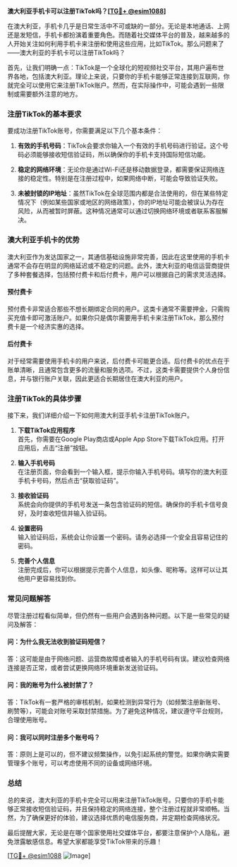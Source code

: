 **澳大利亚手机卡可以注册TikTok吗？[[TG💪+ @esim1088](https://t.me/s/esim1088)]**

在澳大利亚，手机卡几乎是日常生活中不可或缺的一部分。无论是本地通话、上网还是发短信，手机卡都扮演着重要角色。而随着社交媒体平台的普及，越来越多的人开始关注如何利用手机卡来注册和使用这些应用，比如TikTok。那么问题来了——澳大利亚的手机卡可以注册TikTok吗？

首先，让我们明确一点：TikTok是一个全球化的短视频社交平台，其用户遍布世界各地，包括澳大利亚。理论上来说，只要你的手机卡能够正常连接到互联网，你就完全可以使用它来注册TikTok账户。然而，在实际操作中，可能会遇到一些限制或需要额外注意的地方。

### **注册TikTok的基本要求**
要成功注册TikTok账号，你需要满足以下几个基本条件：

1. **有效的手机号码**：TikTok会要求你输入一个有效的手机号码进行验证。这个号码必须能够接收短信验证码，所以确保你的手机卡支持国际短信功能。
   
2. **稳定的网络环境**：无论你是通过Wi-Fi还是移动数据登录，都需要保证网络连接的稳定性。特别是在注册过程中，如果网络中断，可能会导致验证失败。

3. **未被封锁的IP地址**：虽然TikTok在全球范围内都是合法使用的，但在某些特定情况下（例如某些国家或地区的网络政策），你的IP地址可能会被误认为存在风险，从而被暂时屏蔽。这种情况通常可以通过切换网络环境或者联系客服解决。

### **澳大利亚手机卡的优势**
澳大利亚作为发达国家之一，其通信基础设施非常完善，因此在这里使用的手机卡通常不会存在明显的网络延迟或不稳定的问题。此外，澳大利亚的电信运营商提供了多种套餐选择，包括预付费卡和后付费卡，用户可以根据自己的需求灵活选择。

#### **预付费卡**
预付费卡非常适合那些不想长期绑定合同的用户。这类卡通常不需要押金，只需购买充值卡即可激活账户。如果你只是偶尔需要用手机卡来注册TikTok，那么预付费卡是一个经济实惠的选择。

#### **后付费卡**
对于经常需要使用手机卡的用户来说，后付费卡可能更合适。后付费卡的优点在于账单清晰，且通常包含更多的流量和服务选项。不过，这类卡需要提供个人身份信息，并与银行账户关联，因此更适合长期居住在澳大利亚的用户。

### **注册TikTok的具体步骤**
接下来，我们详细介绍一下如何用澳大利亚手机卡注册TikTok账户。

1. **下载TikTok应用程序**  
   首先，你需要在Google Play商店或Apple App Store下载TikTok应用。打开应用后，点击“注册”按钮。

2. **输入手机号码**  
   在注册页面，你会看到一个输入框，提示你输入手机号码。填写你的澳大利亚手机卡号码，然后点击“获取验证码”。

3. **接收验证码**  
   系统会向你提供的手机号发送一条包含验证码的短信。确保你的手机卡信号良好，及时查收短信并输入验证码。

4. **设置密码**  
   输入验证码后，系统会让你设置一个密码。请务必选择一个安全且容易记住的密码。

5. **完善个人信息**  
   注册完成后，你可以根据提示完善个人信息，如头像、昵称等。这样可以让其他用户更容易找到你。

### **常见问题解答**
尽管注册过程看似简单，但仍然有一些用户会遇到各种问题。以下是一些常见的疑问及解答：

#### **问：为什么我无法收到验证码短信？**
答：这可能是由于网络问题、运营商故障或者输入的手机号码有误。建议检查网络连接是否正常，或者尝试更换网络环境重新发送验证码。

#### **问：我的账号为什么被封禁了？**
答：TikTok有一套严格的审核机制，如果检测到异常行为（如频繁注册新账号、刷赞等），可能会对账号采取封禁措施。为了避免这种情况，建议遵守平台规则，合理使用账号。

#### **问：我可以同时注册多个账号吗？**
答：原则上是可以的，但不建议频繁操作，以免引起系统的警觉。如果你确实需要管理多个账号，可以考虑使用不同的设备或网络环境。

### **总结**
总的来说，澳大利亚的手机卡完全可以用来注册TikTok账号。只要你的手机卡能够正常接收短信验证码，并且保持稳定的网络连接，整个注册过程就非常顺畅。当然，为了确保更好的体验，建议选择优质的电信服务商，并定期检查网络状况。

最后提醒大家，无论是在哪个国家使用社交媒体平台，都要注意保护个人隐私，避免泄露敏感信息。希望大家都能享受TikTok带来的乐趣！

[[TG💪+ @esim1088](https://t.me/s/esim1088) ![Image](https://i.postimg.cc/4NQfJmqS/Snipaste-2025-05-13-00-14-12.png)]